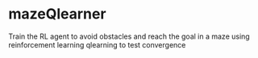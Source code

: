 # mazeQlearner
Train the RL agent to avoid obstacles and reach the goal in a maze using reinforcement learning 
qlearning to test convergence
